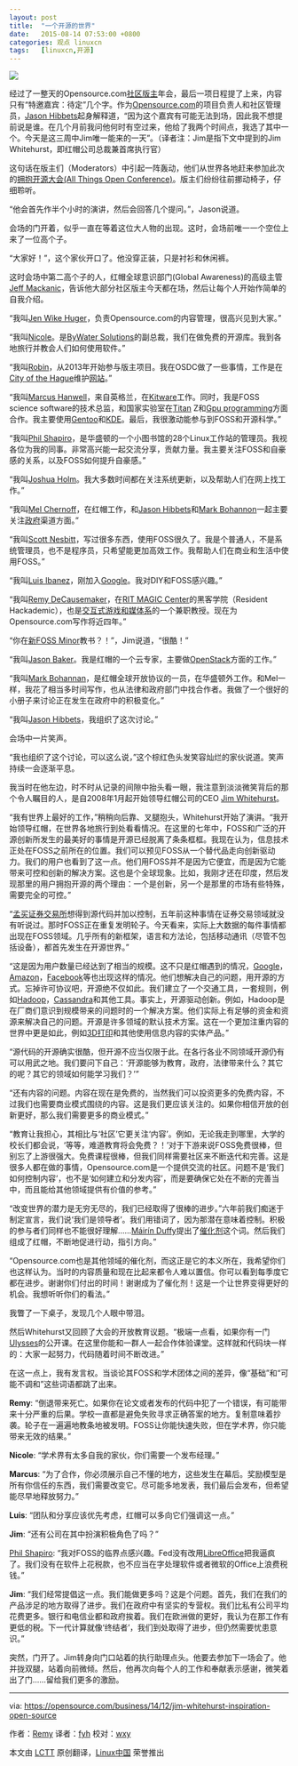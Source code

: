 ```yaml
---
layout: post
title:	"一个开源的世界"
date:	2015-08-14 07:53:00 +0800 
categories:	观点 linuxcn 
tags:	[linuxcn,开源]
---
```



![](/Asserts/Images//attachment/album/201508/12/235424tgj1ng5gnfcocv58.png)


经过了一整天的Opensource.com[社区版主](http://opensource.com/community-moderator-program)年会，最后一项日程提了上来，内容只有“特邀嘉宾：待定”几个字。作为[Opensource.com](http://opensource.com/)的项目负责人和社区管理员，[Jason Hibbets](https://twitter.com/jhibbets)起身解释道，“因为这个嘉宾有可能无法到场，因此我不想提前说是谁。在几个月前我问他何时有空过来，他给了我两个时间点，我选了其中一个。今天是这三周中Jim唯一能来的一天”。（译者注：Jim是指下文中提到的Jim Whitehurst，即红帽公司总裁兼首席执行官）


这句话在版主们（Moderators）中引起一阵轰动，他们从世界各地赶来参加此次的[拥抱开源大会(All Things Open Conference)](http://allthingsopen.org/)。版主们纷纷往前挪动椅子，仔细聆听。


“他会首先作半个小时的演讲，然后会回答几个提问。”，Jason说道。


会场的门开着，似乎一直在等着这位大人物的出现。这时，会场前唯一一个空位上来了一位高个子。


“大家好！”，这个家伙开口了。他没穿正装，只是衬衫和休闲裤。


这时会场中第二高个子的人，红帽全球意识部门(Global Awareness)的高级主管[Jeff Mackanic](http://opensource.com/users/mackanic)，告诉他大部分社区版主今天都在场，然后让每个人开始作简单的自我介绍。


“我叫[Jen Wike Huger](https://twitter.com/JenWike)，负责Opensource.com的内容管理，很高兴见到大家。”


“我叫[Nicole](http://opensource.com/users/nengard)。是[ByWater Solutions](http://bywatersolutions.com/)的副总裁，我们在做免费的开源库。我到各地旅行并教会人们如何使用软件。”


“我叫[Robin](http://opensource.com/life/13/7/community-spotlight-robin-muilwijk)，从2013年开始参与版主项目。我在OSDC做了一些事情，工作是在[City of the Hague](https://en.wikipedia.org/wiki/The_Hague)维护[网站](http://www.denhaag.nl/en.htm)。”


“我叫[Marcus Hanwell](https://twitter.com/mhanwell)，来自英格兰，在[Kitware](http://www.kitware.com/)工作。同时，我是FOSS science software的技术总监，和国家实验室在[Titan](http://www.nvidia.com/gtx-700-graphics-cards/gtx-titan-z/) Z和[Gpu programming](https://en.wikipedia.org/wiki/General-purpose_computing_on_graphics_processing_units)方面合作。我主要使用[Gentoo](https://www.gentoo.org/)和[KDE](http://kde.org/)。最后，我很激动能参与到FOSS和开源科学。”


“我叫[Phil Shapiro](https://twitter.com/philshapiro)，是华盛顿的一个小图书馆的28个Linux工作站的管理员。我视各位为我的同事。非常高兴能一起交流分享，贡献力量。我主要关注FOSS和自豪感的关系，以及FOSS如何提升自豪感。”


“我叫[Joshua Holm](http://opensource.com/community/13/9/contributor-spotlight-joshua-holm)。我大多数时间都在关注系统更新，以及帮助人们在网上找工作。”


“我叫[Mel Chernoff](http://opensource.com/users/melanie)，在红帽工作，和[Jason Hibbets](https://twitter.com/jhibbets)和[Mark Bohannon](https://twitter.com/markbotech)一起主要关注[政府](http://opensource.com/government)渠道方面。”


“我叫[Scott Nesbitt](http://scottnesbitt.me/)，写过很多东西，使用FOSS很久了。我是个普通人，不是系统管理员，也不是程序员，只希望能更加高效工作。我帮助人们在商业和生活中使用FOSS。”


“我叫[Luis Ibanez](http://opensource.com/users/luis-ibanez)，刚加入[Google](http://google.com/)。我对DIY和FOSS感兴趣。”


“我叫[Remy DeCausemaker](http://twitter.com/remy_d)，在[RIT MAGIC Center](http://foss.rit.edu/)的黑客学院（Resident Hackademic），也是[交互式游戏和媒体系](http://igm.rit.edu/)的一个兼职教授。现在为Opensource.com写作将近四年。”


“你在[新FOSS Minor](http://www.rit.edu/news/story.php?id=50590)教书？！”，Jim说道，“很酷！”


“我叫[Jason Baker](https://twitter.com/jehb)。我是红帽的一个云专家，主要做[OpenStack](http://openstack.org/)方面的工作。”


“我叫[Mark Bohannan](https://twitter.com/markbotech)，是红帽全球开放协议的一员，在华盛顿外工作。和Mel一样，我花了相当多时间写作，也从法律和政府部门中找合作者。我做了一个很好的小册子来讨论正在发生在政府中的积极变化。”


“我叫[Jason Hibbets](https://twitter.com/jhibbets)，我组织了这次讨论。”


会场中一片笑声。


“我也组织了这个讨论，可以这么说，”这个棕红色头发笑容灿烂的家伙说道。笑声持续一会逐渐平息。


我当时在他左边，时不时从记录的间隙中抬头看一眼，我注意到淡淡微笑背后的那个令人瞩目的人，是自2008年1月起开始领导红帽公司的CEO [Jim Whitehurst](http://www.redhat.com/en/about/company/management/james-whitehurst)。


“我有世界上最好的工作，”稍稍向后靠、叉腿抱头，Whitehurst开始了演讲。“我开始领导红帽，在世界各地旅行到处看看情况。在这里的七年中，FOSS和广泛的开源创新所发生的最美好的事情是开源已经脱离了条条框框。我现在认为，信息技术正处在FOSS之前所在的位置。我们可以预见FOSS从一个替代品走向创新驱动力。我们的用户也看到了这一点。他们用FOSS并不是因为它便宜，而是因为它能带来可控和创新的解决方案。这也是个全球现象。比如，我刚才还在印度，然后发现那里的用户拥抱开源的两个理由：一个是创新，另一个是那里的市场有些特殊，需要完全的可控。”


“[孟买证券交易所](http://www.bseindia.com/)想得到源代码并加以控制，五年前这种事情在证券交易领域就没有听说过。那时FOSS正在重复发明轮子。今天看来，实际上大数据的每件事情都出现在FOSS领域。几乎所有的新框架，语言和方法论，包括移动通讯（尽管不包括设备），都首先发生在开源世界。”


“这是因为用户数量已经达到了相当的规模。这不只是红帽遇到的情况，[Google](http://google.com/)，[Amazon](https://mail.corp.redhat.com/service/home/%7E/Amazon)，[Facebook](https://mail.corp.redhat.com/service/home/%7E/Facebook)等也出现这样的情况。他们想解决自己的问题，用开源的方式。忘掉许可协议吧，开源绝不仅如此。我们建立了一个交通工具，一套规则，例如[Hadoop](https://hadoop.apache.org/)，[Cassandra](https://cassandra.apache.org/)和其他工具。事实上，开源驱动创新。例如，Hadoop是在厂商们意识到规模带来的问题时的一个解决方案。他们实际上有足够的资金和资源来解决自己的问题。开源是许多领域的默认技术方案。这在一个更加注重内容的世界中更是如此，例如[3D打印](https://en.wikipedia.org/wiki/3D_printing)和其他使用信息内容的实体产品。”


“源代码的开源确实很酷，但开源不应当仅限于此。在各行各业不同领域开源仍有可以用武之地。我们要问下自己：‘开源能够为教育，政府，法律带来什么？其它的呢？其它的领域如何能学习我们？’”


“还有内容的问题。内容在现在是免费的，当然我们可以投资更多的免费内容，不过我们也需要商业模式围绕的内容。这是我们更应该关注的。如果你相信开放的创新更好，那么我们需要更多的商业模式。”


“教育让我担心，其相比与‘社区’它更关注‘内容’。例如，无论我走到哪里，大学的校长们都会说，‘等等，难道教育将会免费？！’对于下游来说FOSS免费很棒，但别忘了上游很强大。免费课程很棒，但我们同样需要社区来不断迭代和完善。这是很多人都在做的事情，Opensource.com是一个提供交流的社区。问题不是‘我们如何控制内容’，也不是‘如何建立和分发内容’，而是要确保它处在不断的完善当中，而且能给其他领域提供有价值的参考。”


“改变世界的潜力是无穷无尽的，我们已经取得了很棒的进步。”六年前我们痴迷于制定宣言，我们说‘我们是领导者’。我们用错词了，因为那潜在意味着控制。积极的参与者们同样也不能很好理解……[Máirín Duffy](https://twitter.com/mairin)提出了[催化剂](http://jobs.redhat.com/life-at-red-hat/our-culture/)这个词。然后我们组成了红帽，不断地促进行动，指引方向。”


“Opensource.com也是其他领域的催化剂，而这正是它的本义所在，我希望你们也这样认为。当时的内容质量和现在比起来都令人难以置信。你可以看到每季度它都在进步。谢谢你们付出的时间！谢谢成为了催化剂！这是一个让世界变得更好的机会。我想听听你们的看法。”


我瞥了一下桌子，发现几个人眼中带泪。


然后Whitehurst又回顾了大会的开放教育议题。“极端一点看，如果你有一门[Ulysses](http://www.gutenberg.org/ebooks/4300)的公开课。在这里你能和一群人一起合作体验课堂。这样就和代码块一样的：大家一起努力，代码随着时间不断改进。”


在这一点上，我有发言权。当谈论其FOSS和学术团体之间的差异，像“基础”和“可能不调和”这些词语都跳了出来。


**Remy**: “倒退带来死亡。如果你在论文或者发布的代码中犯了一个错误，有可能带来十分严重的后果。学校一直都是避免失败寻求正确答案的地方。复制意味着抄袭。轮子在一遍遍地教条地被发明。FOSS让你能快速失败，但在学术界，你只能带来无效的结果。”


**Nicole**: “学术界有太多自我的家伙，你们需要一个发布经理。”


**Marcus**: “为了合作，你必须展示自己不懂的地方，这些发生在幕后。奖励模型是所有你信任的东西，我们需要改变它。尽可能多地发表，我们最后会发布，但希望能尽早地释放努力。”


**Luis**: “团队和分享应该优先考虑，红帽可以多向它们强调这一点。”


**Jim**: “还有公司在其中扮演积极角色了吗？”


[Phil Shapiro](https://twitter.com/philshapiro): “我对FOSS的临界点感兴趣。Fed没有改用[LibreOffice](http://libreoffice.org/)把我逼疯了。我们没有在软件上花税款，也不应当在字处理软件或者微软的Office上浪费税钱。”


**Jim**: “我们经常提倡这一点。我们能做更多吗？这是个问题。首先，我们在我们的产品涉足的地方取得了进步。我们在政府中有坚实的专营权。我们比私有公司平均花费更多。银行和电信业都和政府挨着。我们在欧洲做的更好，我认为在那工作有更低的税。下一代计算就像‘终结者’，我们到处取得了进步，但仍然需要忧患意识。”


突然，门开了。Jim转身向门口站着的执行助理点头。他要去参加下一场会了。他并拢双腿，站着向前微倾。然后，他再次向每个人的工作和奉献表示感谢，微笑着出了门……留给我们更多的激励。




---


via: <https://opensource.com/business/14/12/jim-whitehurst-inspiration-open-source>


作者：[Remy](https://opensource.com/users/remyd) 译者：[fyh](https://github.com/fyh) 校对：[wxy](https://github.com/wxy)


本文由 [LCTT](https://github.com/LCTT/TranslateProject) 原创翻译，[Linux中国](http://linux.cn/) 荣誉推出
